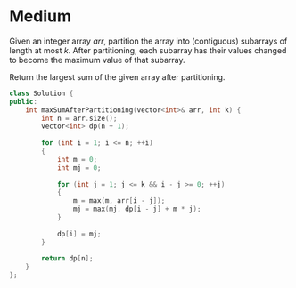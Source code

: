 # Medium

Given an integer array $arr$, partition the array into (contiguous) subarrays of length at most $k$. After partitioning, each subarray has their values changed to become the maximum value of that subarray.

Return the largest sum of the given array after partitioning.

```cpp
class Solution {
public:
    int maxSumAfterPartitioning(vector<int>& arr, int k) {
        int n = arr.size();
        vector<int> dp(n + 1);
        
        for (int i = 1; i <= n; ++i)
        {
            int m = 0;
            int mj = 0;
            
            for (int j = 1; j <= k && i - j >= 0; ++j)
            {
                m = max(m, arr[i - j]);
                mj = max(mj, dp[i - j] + m * j);
            }
            
            dp[i] = mj;
        }
        
        return dp[n];
    }
};
```
